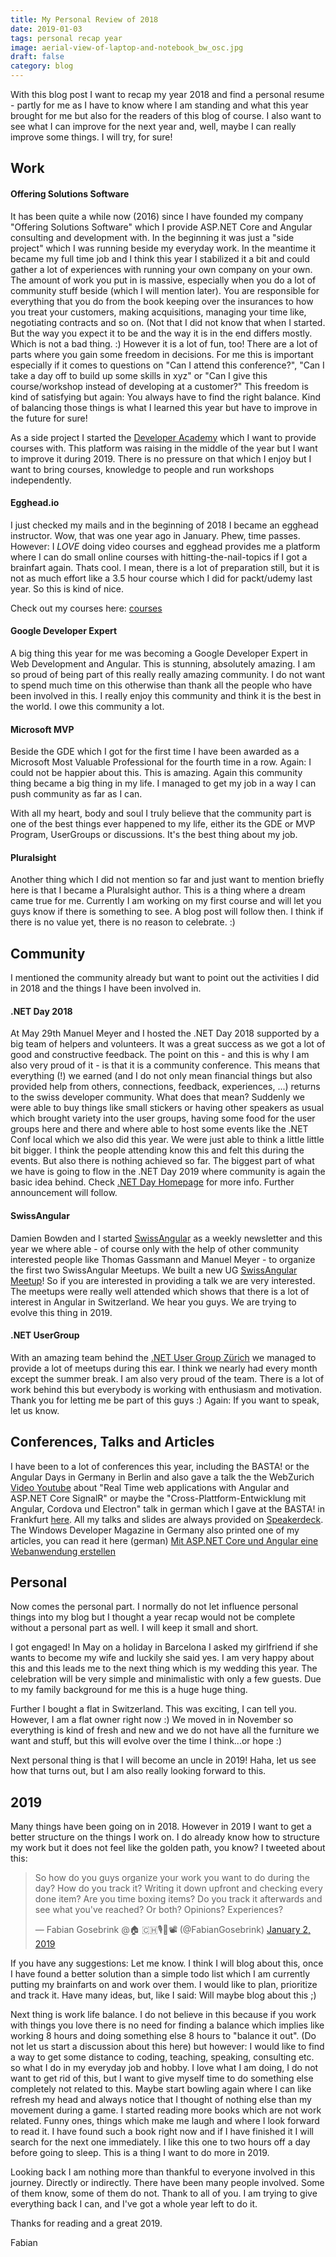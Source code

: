 ```yaml
---
title: My Personal Review of 2018
date: 2019-01-03
tags: personal recap year
image: aerial-view-of-laptop-and-notebook_bw_osc.jpg
draft: false
category: blog
---
```


With this blog post I want to recap my year 2018 and find a personal resume - partly for me as I have to know where I am standing and what this year brought for me but also for the readers of this blog of course. I also want to see what I can improve for the next year and, well, maybe I can really improve some things. I will try, for sure!

## Work

#### Offering Solutions Software

It has been quite a while now (2016) since I have founded my company "Offering Solutions Software" which I provide ASP.NET Core and Angular consulting and development with. In the beginning it was just a "side project" which I was running beside my everyday work. In the meantime it became my full time job and I think this year I stabilized it a bit and could gather a lot of experiences with running your own company on your own. The amount of work you put in is massive, especially when you do a lot of community stuff beside (which I will mention later). You are responsible for everything that you do from the book keeping over the insurances to how you treat your customers, making acquisitions, managing your time like, negotiating contracts and so on. (Not that I did not know that when I started. But the way you expect it to be and the way it is in the end differs mostly. Which is not a bad thing. :) However it is a lot of fun, too! There are a lot of parts where you gain some freedom in decisions. For me this is important especially if it comes to questions on "Can I attend this conference?", "Can I take a day off to build up some skills in xyz" or "Can I give this course/workshop instead of developing at a customer?" This freedom is kind of satisfying but again: You always have to find the right balance. Kind of balancing those things is what I learned this year but have to improve in the future for sure!

As a side project I started the [Developer Academy](https://developer-academy.ch/) which I want to provide courses with. This platform was raising in the middle of the year but I want to improve it during 2019. There is no pressure on that which I enjoy but I want to bring courses, knowledge to people and run workshops independently.

#### Egghead.io

I just checked my mails and in the beginning of 2018 I became an egghead instructor. Wow, that was one year ago in January. Phew, time passes. However: I _LOVE_ doing video courses and egghead provides me a platform where I can do small online courses with hitting-the-nail-topics if I got a brainfart again. Thats cool. I mean, there is a lot of preparation still, but it is not as much effort like a 3.5 hour course which I did for packt/udemy last year. So this is kind of nice.

Check out my courses here: [courses](https://egghead.io/instructors/fabian-gosebrink)

#### Google Developer Expert

A big thing this year for me was becoming a Google Developer Expert in Web Development and Angular. This is stunning, absolutely amazing. I am so proud of being part of this really really amazing community. I do not want to spend much time on this otherwise than thank all the people who have been involved in this. I really enjoy this community and think it is the best in the world. I owe this community a lot.

#### Microsoft MVP

Beside the GDE which I got for the first time I have been awarded as a Microsoft Most Valuable Professional for the fourth time in a row. Again: I could not be happier about this. This is amazing. Again this community thing became a big thing in my life. I managed to get my job in a way I can push community as far as I can.

With all my heart, body and soul I truly believe that the community part is one of the best things ever happened to my life, either its the GDE or MVP Program, UserGroups or discussions. It's the best thing about my job.

#### Pluralsight

Another thing which I did not mention so far and just want to mention briefly here is that I became a Pluralsight author. This is a thing where a dream came true for me. Currently I am working on my first course and will let you guys know if there is something to see. A blog post will follow then. I think if there is no value yet, there is no reason to celebrate. :)

## Community

I mentioned the community already but want to point out the activities I did in 2018 and the things I have been involved in.

#### .NET Day 2018

At May 29th Manuel Meyer and I hosted the .NET Day 2018 supported by a big team of helpers and volunteers. It was a great success as we got a lot of good and constructive feedback. The point on this - and this is why I am also very proud of it - is that it is a community conference. This means that everything (!) we earned (and I do not only mean financial things but also provided help from others, connections, feedback, experiences, ...) returns to the swiss developer community. What does that mean? Suddenly we were able to buy things like small stickers or having other speakers as usual which brought variety into the user groups, having some food for the user groups here and there and where able to host some events like the .NET Conf local which we also did this year. We were just able to think a little little bit bigger. I think the people attending know this and felt this during the events. But also there is nothing achieved so far. The biggest part of what we have is going to flow in the .NET Day 2019 where community is again the basic idea behind. Check [.NET Day Homepage](https://dotnetday.ch) for more info. Further announcement will follow.

#### SwissAngular

Damien Bowden and I started [SwissAngular](https://swissangular.com/) as a weekly newsletter and this year we where able - of course only with the help of other community interested people like Thomas Gassmann and Manuel Meyer - to organize the first two SwissAngular Meetups. We built a new UG [SwissAngular Meetup](https://www.meetup.com/de-DE/Swiss-Angular/)! So if you are interested in providing a talk we are very interested. The meetups were really well attended which shows that there is a lot of interest in Angular in Switzerland. We hear you guys. We are trying to evolve this thing in 2019.

#### .NET UserGroup

With an amazing team behind the [.NET User Group Zürich](https://www.meetup.com/de-DE/dotnet-zurich/) we managed to provide a lot of meetups during this ear. I think we nearly had every month except the summer break. I am also very proud of the team. There is a lot of work behind this but everybody is working with enthusiasm and motivation. Thank you for letting me be part of this guys :) Again: If you want to speak, let us know.

## Conferences, Talks and Articles

I have been to a lot of conferences this year, including the BASTA! or the Angular Days in Germany in Berlin and also gave a talk the the WebZurich [Video Youtube](https://www.youtube.com/watch?v=-r98q-4zfcY) about "Real Time web applications with Angular and ASP.NET Core SignalR" or maybe the "Cross-Plattform-Entwicklung mit Angular, Cordova und Electron" talk in german which I gave at the BASTA! in Frankfurt [here](https://www.youtube.com/watch?v=EDqV0J1c_Sw). All my talks and slides are always provided on [Speakerdeck](https://speakerdeck.com/fabiangosebrink). The Windows Developer Magazine in Germany also printed one of my articles, you can read it here (german) [Mit ASP.NET Core und Angular eine Webanwendung erstellen](https://entwickler.de/leseproben/asp-dot-net-core-web-angular-579868840.html)

## Personal

Now comes the personal part. I normally do not let influence personal things into my blog but I thought a year recap would not be complete without a personal part as well. I will keep it small and short.

I got engaged! In May on a holiday in Barcelona I asked my girlfriend if she wants to become my wife and luckily she said yes. I am very happy about this and this leads me to the next thing which is my wedding this year. The celebration will be very simple and minimalistic with only a few guests. Due to my family background for me this is a huge huge thing.

Further I bought a flat in Switzerland. This was exciting, I can tell you. However, I am a flat owner right now :) We moved in in November so everything is kind of fresh and new and we do not have all the furniture we want and stuff, but this will evolve over the time I think...or hope :)

Next personal thing is that I will become an uncle in 2019! Haha, let us see how that turns out, but I am also really looking forward to this.

## 2019

Many things have been going on in 2018. However in 2019 I want to get a better structure on the things I work on. I do already know how to structure my work but it does not feel like the golden path, you know? I tweeted about this:

<blockquote class="twitter-tweet" data-partner="tweetdeck"><p lang="en" dir="ltr">So how do you guys organize your work you want to do during the day? How do you track it? Writing it down upfront and checking every done item? Are you time boxing items? Do you track it afterwards and see what you&#39;ve reached? Or both? Opinions? Experiences?</p>&mdash; Fabian Gosebrink @🏠 🇨🇭🎙️🎤📽️ (@FabianGosebrink) <a href="https://twitter.com/FabianGosebrink/status/1080453438805340160?ref_src=twsrc%5Etfw">January 2, 2019</a></blockquote>
<script async src="https://platform.twitter.com/widgets.js" charset="utf-8"></script>

If you have any suggestions: Let me know. I think I will blog about this, once I have found a better solution than a simple todo list which I am currently putting my brainfarts on and work over them. I would like to plan, prioritize and track it. Have many ideas, but, like I said: Will maybe blog about this ;)

Next thing is work life balance. I do not believe in this because if you work with things you love there is no need for finding a balance which implies like working 8 hours and doing something else 8 hours to "balance it out". (Do not let us start a discussion about this here) but however: I would like to find a way to get some distance to coding, teaching, speaking, consulting etc. so what I do in my everyday job and hobby. I love what I am doing, I do not want to get rid of this, but I want to give myself time to do something else completely not related to this. Maybe start bowling again where I can like refresh my head and always notice that I thought of nothing else than my movement during a game. I started reading more books which are not work related. Funny ones, things which make me laugh and where I look forward to read it. I have found such a book right now and if I have finished it I will search for the next one immediately. I like this one to two hours off a day before going to sleep. This is a thing I want to do more in 2019.

Looking back I am nothing more than thankful to everyone involved in this journey. Directly or indirectly. There have been many people involved. Some of them know, some of them do not. Thank to all of you. I am trying to give everything back I can, and I've got a whole year left to do it.

Thanks for reading and a great 2019.

Fabian
